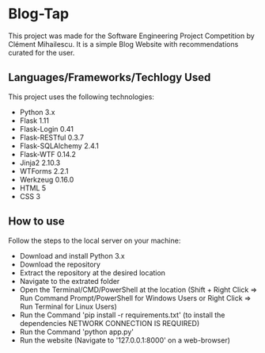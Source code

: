 # Blog-Tap
This project was made for the Software Engineering Project Competition by Clément Mihailescu. It is a simple Blog Website with recommendations curated for the user.

## Languages/Frameworks/Techlogy Used
This project uses the following technologies:
* Python 3.x
* Flask 1.11
* Flask-Login 0.41
* Flask-RESTful 0.3.7
* Flask-SQLAlchemy 2.4.1
* Flask-WTF 0.14.2
* Jinja2 2.10.3
* WTForms 2.2.1
* Werkzeug 0.16.0
* HTML 5
* CSS 3

## How to use
Follow the steps to the local server on your machine:
* Download and install Python 3.x
* Download the repository
* Extract the repository at the desired location
* Navigate to the extrated folder
* Open the Terminal/CMD/PowerShell at the location (Shift + Right Click => Run Command Prompt/PowerShell for Windows Users or Right Click => Run Terminal for Linux Users)
* Run the Command 'pip install -r requirements.txt' (to install the dependencies NETWORK CONNECTION IS REQUIRED)
* Run the Command 'python app.py'
* Run the website (Navigate to '127.0.0.1:8000' on a web-browser)